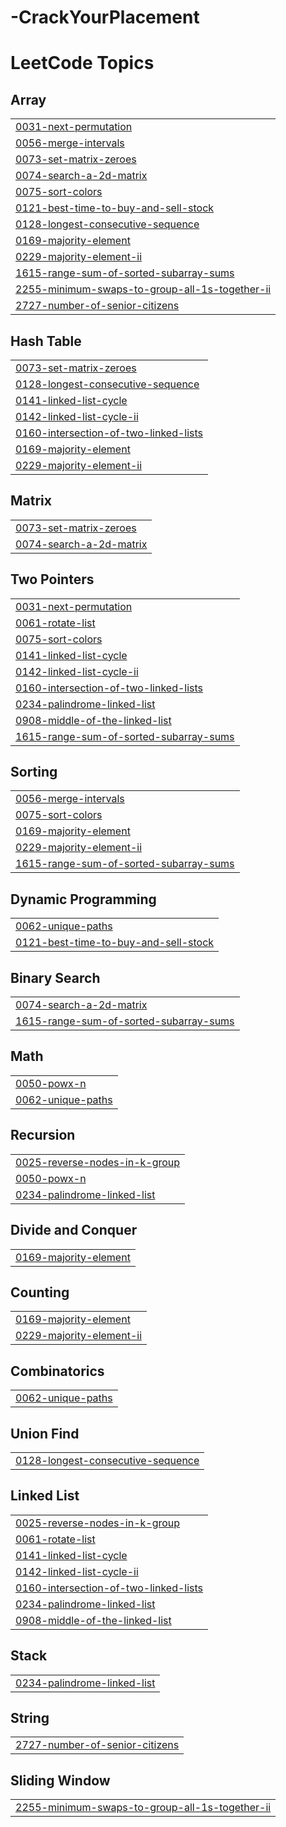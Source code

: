 # -CrackYourPlacement
<!---LeetCode Topics Start-->
# LeetCode Topics
## Array
|  |
| ------- |
| [0031-next-permutation](https://github.com/kriaaa/CrackYourPlacement/tree/master/0031-next-permutation) |
| [0056-merge-intervals](https://github.com/kriaaa/CrackYourPlacement/tree/master/0056-merge-intervals) |
| [0073-set-matrix-zeroes](https://github.com/kriaaa/CrackYourPlacement/tree/master/0073-set-matrix-zeroes) |
| [0074-search-a-2d-matrix](https://github.com/kriaaa/CrackYourPlacement/tree/master/0074-search-a-2d-matrix) |
| [0075-sort-colors](https://github.com/kriaaa/CrackYourPlacement/tree/master/0075-sort-colors) |
| [0121-best-time-to-buy-and-sell-stock](https://github.com/kriaaa/CrackYourPlacement/tree/master/0121-best-time-to-buy-and-sell-stock) |
| [0128-longest-consecutive-sequence](https://github.com/kriaaa/CrackYourPlacement/tree/master/0128-longest-consecutive-sequence) |
| [0169-majority-element](https://github.com/kriaaa/CrackYourPlacement/tree/master/0169-majority-element) |
| [0229-majority-element-ii](https://github.com/kriaaa/CrackYourPlacement/tree/master/0229-majority-element-ii) |
| [1615-range-sum-of-sorted-subarray-sums](https://github.com/kriaaa/CrackYourPlacement/tree/master/1615-range-sum-of-sorted-subarray-sums) |
| [2255-minimum-swaps-to-group-all-1s-together-ii](https://github.com/kriaaa/CrackYourPlacement/tree/master/2255-minimum-swaps-to-group-all-1s-together-ii) |
| [2727-number-of-senior-citizens](https://github.com/kriaaa/CrackYourPlacement/tree/master/2727-number-of-senior-citizens) |
## Hash Table
|  |
| ------- |
| [0073-set-matrix-zeroes](https://github.com/kriaaa/CrackYourPlacement/tree/master/0073-set-matrix-zeroes) |
| [0128-longest-consecutive-sequence](https://github.com/kriaaa/CrackYourPlacement/tree/master/0128-longest-consecutive-sequence) |
| [0141-linked-list-cycle](https://github.com/kriaaa/CrackYourPlacement/tree/master/0141-linked-list-cycle) |
| [0142-linked-list-cycle-ii](https://github.com/kriaaa/CrackYourPlacement/tree/master/0142-linked-list-cycle-ii) |
| [0160-intersection-of-two-linked-lists](https://github.com/kriaaa/CrackYourPlacement/tree/master/0160-intersection-of-two-linked-lists) |
| [0169-majority-element](https://github.com/kriaaa/CrackYourPlacement/tree/master/0169-majority-element) |
| [0229-majority-element-ii](https://github.com/kriaaa/CrackYourPlacement/tree/master/0229-majority-element-ii) |
## Matrix
|  |
| ------- |
| [0073-set-matrix-zeroes](https://github.com/kriaaa/CrackYourPlacement/tree/master/0073-set-matrix-zeroes) |
| [0074-search-a-2d-matrix](https://github.com/kriaaa/CrackYourPlacement/tree/master/0074-search-a-2d-matrix) |
## Two Pointers
|  |
| ------- |
| [0031-next-permutation](https://github.com/kriaaa/CrackYourPlacement/tree/master/0031-next-permutation) |
| [0061-rotate-list](https://github.com/kriaaa/CrackYourPlacement/tree/master/0061-rotate-list) |
| [0075-sort-colors](https://github.com/kriaaa/CrackYourPlacement/tree/master/0075-sort-colors) |
| [0141-linked-list-cycle](https://github.com/kriaaa/CrackYourPlacement/tree/master/0141-linked-list-cycle) |
| [0142-linked-list-cycle-ii](https://github.com/kriaaa/CrackYourPlacement/tree/master/0142-linked-list-cycle-ii) |
| [0160-intersection-of-two-linked-lists](https://github.com/kriaaa/CrackYourPlacement/tree/master/0160-intersection-of-two-linked-lists) |
| [0234-palindrome-linked-list](https://github.com/kriaaa/CrackYourPlacement/tree/master/0234-palindrome-linked-list) |
| [0908-middle-of-the-linked-list](https://github.com/kriaaa/CrackYourPlacement/tree/master/0908-middle-of-the-linked-list) |
| [1615-range-sum-of-sorted-subarray-sums](https://github.com/kriaaa/CrackYourPlacement/tree/master/1615-range-sum-of-sorted-subarray-sums) |
## Sorting
|  |
| ------- |
| [0056-merge-intervals](https://github.com/kriaaa/CrackYourPlacement/tree/master/0056-merge-intervals) |
| [0075-sort-colors](https://github.com/kriaaa/CrackYourPlacement/tree/master/0075-sort-colors) |
| [0169-majority-element](https://github.com/kriaaa/CrackYourPlacement/tree/master/0169-majority-element) |
| [0229-majority-element-ii](https://github.com/kriaaa/CrackYourPlacement/tree/master/0229-majority-element-ii) |
| [1615-range-sum-of-sorted-subarray-sums](https://github.com/kriaaa/CrackYourPlacement/tree/master/1615-range-sum-of-sorted-subarray-sums) |
## Dynamic Programming
|  |
| ------- |
| [0062-unique-paths](https://github.com/kriaaa/CrackYourPlacement/tree/master/0062-unique-paths) |
| [0121-best-time-to-buy-and-sell-stock](https://github.com/kriaaa/CrackYourPlacement/tree/master/0121-best-time-to-buy-and-sell-stock) |
## Binary Search
|  |
| ------- |
| [0074-search-a-2d-matrix](https://github.com/kriaaa/CrackYourPlacement/tree/master/0074-search-a-2d-matrix) |
| [1615-range-sum-of-sorted-subarray-sums](https://github.com/kriaaa/CrackYourPlacement/tree/master/1615-range-sum-of-sorted-subarray-sums) |
## Math
|  |
| ------- |
| [0050-powx-n](https://github.com/kriaaa/CrackYourPlacement/tree/master/0050-powx-n) |
| [0062-unique-paths](https://github.com/kriaaa/CrackYourPlacement/tree/master/0062-unique-paths) |
## Recursion
|  |
| ------- |
| [0025-reverse-nodes-in-k-group](https://github.com/kriaaa/CrackYourPlacement/tree/master/0025-reverse-nodes-in-k-group) |
| [0050-powx-n](https://github.com/kriaaa/CrackYourPlacement/tree/master/0050-powx-n) |
| [0234-palindrome-linked-list](https://github.com/kriaaa/CrackYourPlacement/tree/master/0234-palindrome-linked-list) |
## Divide and Conquer
|  |
| ------- |
| [0169-majority-element](https://github.com/kriaaa/CrackYourPlacement/tree/master/0169-majority-element) |
## Counting
|  |
| ------- |
| [0169-majority-element](https://github.com/kriaaa/CrackYourPlacement/tree/master/0169-majority-element) |
| [0229-majority-element-ii](https://github.com/kriaaa/CrackYourPlacement/tree/master/0229-majority-element-ii) |
## Combinatorics
|  |
| ------- |
| [0062-unique-paths](https://github.com/kriaaa/CrackYourPlacement/tree/master/0062-unique-paths) |
## Union Find
|  |
| ------- |
| [0128-longest-consecutive-sequence](https://github.com/kriaaa/CrackYourPlacement/tree/master/0128-longest-consecutive-sequence) |
## Linked List
|  |
| ------- |
| [0025-reverse-nodes-in-k-group](https://github.com/kriaaa/CrackYourPlacement/tree/master/0025-reverse-nodes-in-k-group) |
| [0061-rotate-list](https://github.com/kriaaa/CrackYourPlacement/tree/master/0061-rotate-list) |
| [0141-linked-list-cycle](https://github.com/kriaaa/CrackYourPlacement/tree/master/0141-linked-list-cycle) |
| [0142-linked-list-cycle-ii](https://github.com/kriaaa/CrackYourPlacement/tree/master/0142-linked-list-cycle-ii) |
| [0160-intersection-of-two-linked-lists](https://github.com/kriaaa/CrackYourPlacement/tree/master/0160-intersection-of-two-linked-lists) |
| [0234-palindrome-linked-list](https://github.com/kriaaa/CrackYourPlacement/tree/master/0234-palindrome-linked-list) |
| [0908-middle-of-the-linked-list](https://github.com/kriaaa/CrackYourPlacement/tree/master/0908-middle-of-the-linked-list) |
## Stack
|  |
| ------- |
| [0234-palindrome-linked-list](https://github.com/kriaaa/CrackYourPlacement/tree/master/0234-palindrome-linked-list) |
## String
|  |
| ------- |
| [2727-number-of-senior-citizens](https://github.com/kriaaa/CrackYourPlacement/tree/master/2727-number-of-senior-citizens) |
## Sliding Window
|  |
| ------- |
| [2255-minimum-swaps-to-group-all-1s-together-ii](https://github.com/kriaaa/CrackYourPlacement/tree/master/2255-minimum-swaps-to-group-all-1s-together-ii) |
<!---LeetCode Topics End-->